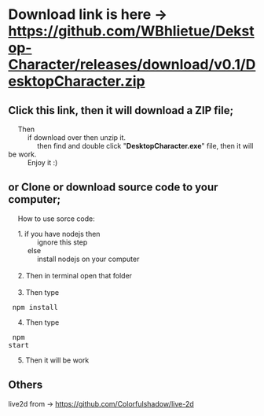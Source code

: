 
# Download link is here -> https://github.com/WBhlietue/Dekstop-Character/releases/download/v0.1/DesktopCharacter.zip

## Click this link, then it will download a ZIP file;
&nbsp; &nbsp; &nbsp;Then \
&nbsp; &nbsp; &nbsp;&nbsp; &nbsp; &nbsp;if download over then unzip it.\
&nbsp; &nbsp; &nbsp;&nbsp; &nbsp; &nbsp;&nbsp; &nbsp; &nbsp;then find and double click  "**DesktopCharacter.exe**"  file, then it will be work.\
&nbsp; &nbsp; &nbsp;&nbsp; &nbsp; &nbsp;Enjoy it :)

## or Clone or download source code to your computer;
&nbsp; &nbsp; &nbsp;How to use sorce code:

&nbsp; &nbsp; &nbsp;1. if you have nodejs then \
&nbsp; &nbsp; &nbsp;&nbsp; &nbsp; &nbsp;&nbsp; &nbsp; &nbsp;ignore this step\
&nbsp; &nbsp; &nbsp;&nbsp; &nbsp; &nbsp;else\
&nbsp; &nbsp; &nbsp;&nbsp; &nbsp; &nbsp;&nbsp; &nbsp; &nbsp;install nodejs on your computer <br/>\
&nbsp; &nbsp; &nbsp;2. Then in terminal open that folder<br/>\
&nbsp; &nbsp; &nbsp;3. Then type <pre> npm install </pre>
&nbsp; &nbsp; &nbsp;4. Then type <pre> npm start </pre>
&nbsp; &nbsp; &nbsp;5. Then it will be work
   

## Others
live2d from -> https://github.com/Colorfulshadow/live-2d


